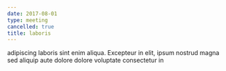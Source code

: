 ```yaml
---
date: 2017-08-01
type: meeting
cancelled: true
title: laboris
---
```

adipiscing laboris sint enim aliqua. Excepteur in elit, ipsum nostrud magna sed aliquip aute dolore dolore voluptate consectetur in